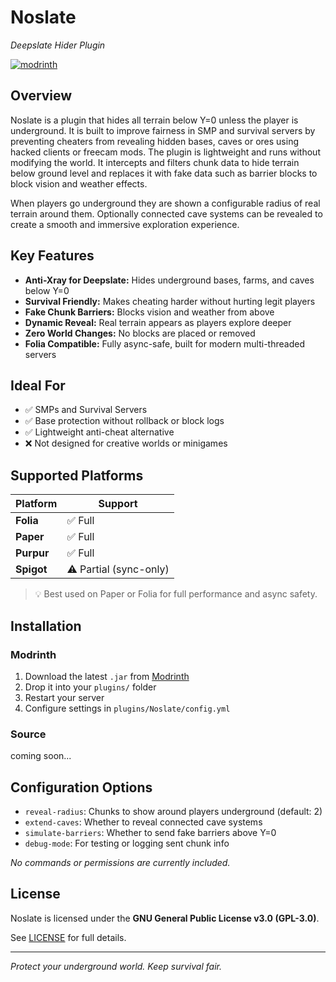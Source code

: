 # Noslate  
_Deepslate Hider Plugin_

[![modrinth](https://cdn.jsdelivr.net/gh/Andre601/devins-badges@13e0142/assets/compact/available/modrinth_vector.svg)](https://modrinth.com/plugin/noslate)

## Overview

Noslate is a plugin that hides all terrain below Y=0 unless the player is underground. It is built to improve fairness in SMP and survival servers by preventing cheaters from revealing hidden bases, caves or ores using hacked clients or freecam mods. The plugin is lightweight and runs without modifying the world. It intercepts and filters chunk data to hide terrain below ground level and replaces it with fake data such as barrier blocks to block vision and weather effects.

When players go underground they are shown a configurable radius of real terrain around them. Optionally connected cave systems can be revealed to create a smooth and immersive exploration experience.


## Key Features

- **Anti-Xray for Deepslate:** Hides underground bases, farms, and caves below Y=0
- **Survival Friendly:** Makes cheating harder without hurting legit players
- **Fake Chunk Barriers:** Blocks vision and weather from above
- **Dynamic Reveal:** Real terrain appears as players explore deeper
- **Zero World Changes:** No blocks are placed or removed
- **Folia Compatible:** Fully async-safe, built for modern multi-threaded servers

## Ideal For

- ✅ SMPs and Survival Servers  
- ✅ Base protection without rollback or block logs  
- ✅ Lightweight anti-cheat alternative  
- ❌ Not designed for creative worlds or minigames

## Supported Platforms

| Platform  | Support |
|-----------|---------|
| **Folia** | ✅ Full  |
| **Paper** | ✅ Full  |
| **Purpur**| ✅ Full  |
| **Spigot**| ⚠️ Partial (sync-only) |

> 💡 Best used on Paper or Folia for full performance and async safety.

## Installation

### Modrinth
1. Download the latest `.jar` from [Modrinth](https://modrinth.com/plugin/noslate)
2. Drop it into your `plugins/` folder
3. Restart your server
4. Configure settings in `plugins/Noslate/config.yml`

### Source
coming soon...

## Configuration Options

- `reveal-radius`: Chunks to show around players underground (default: 2)
- `extend-caves`: Whether to reveal connected cave systems
- `simulate-barriers`: Whether to send fake barriers above Y=0
- `debug-mode`: For testing or logging sent chunk info

_No commands or permissions are currently included._

## License

Noslate is licensed under the **GNU General Public License v3.0 (GPL-3.0)**.

See [LICENSE](./LICENSE) for full details.

---

_Protect your underground world. Keep survival fair._
